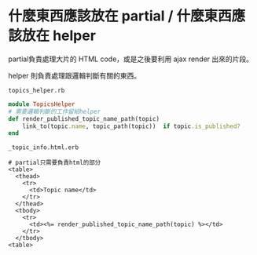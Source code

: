 # 什麼東西應該放在 partial / 什麼東西應該放在 helper

partial負責處理大片的 HTML code，或是之後要利用 ajax render 出來的片段。

helper 則負責處理跟邏輯判斷有關的東西。

`topics_helper.rb`

```ruby
module TopicsHelper
# 需要邏輯判斷的工作留給helper
def render_published_topic_name_path(topic)
    link_to(topic.name, topic_path(topic))  if topic.is_published?
end
```

`_topic_info.html.erb`

```erb
# partial只需要負責html的部分
<table>
  <thead>
    <tr>
      <td>Topic name</td>
    </tr>
  </thead>
  <tbody>
    <tr>
      <td><%= render_published_topic_name_path(topic) %></td>
    </tr>
  </tbody>
<table>
```

